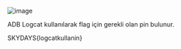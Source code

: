 ![image](https://github.com/user-attachments/assets/54cc2043-6745-4830-b594-12fa7d279f37) 


ADB Logcat kullanılarak flag için gerekli olan pin bulunur.  

SKYDAYS{logcatkullanin}
